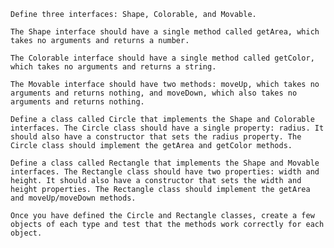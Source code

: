     Define three interfaces: Shape, Colorable, and Movable.

    The Shape interface should have a single method called getArea, which takes no arguments and returns a number.

    The Colorable interface should have a single method called getColor, which takes no arguments and returns a string.

    The Movable interface should have two methods: moveUp, which takes no arguments and returns nothing, and moveDown, which also takes no arguments and returns nothing.

    Define a class called Circle that implements the Shape and Colorable interfaces. The Circle class should have a single property: radius. It should also have a constructor that sets the radius property. The Circle class should implement the getArea and getColor methods.

    Define a class called Rectangle that implements the Shape and Movable interfaces. The Rectangle class should have two properties: width and height. It should also have a constructor that sets the width and height properties. The Rectangle class should implement the getArea and moveUp/moveDown methods.

    Once you have defined the Circle and Rectangle classes, create a few objects of each type and test that the methods work correctly for each object.